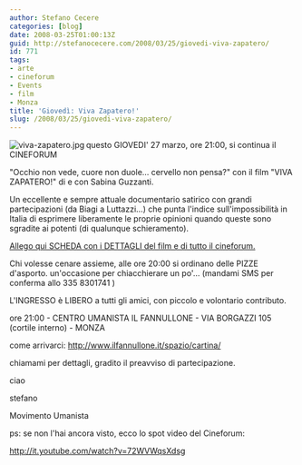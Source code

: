 ```yaml
---
author: Stefano Cecere
categories: [blog]
date: 2008-03-25T01:00:13Z
guid: http://stefanocecere.com/2008/03/25/giovedi-viva-zapatero/
id: 771
tags:
- arte
- cineforum
- Events
- film
- Monza
title: 'Giovedì: Viva Zapatero!'
slug: /2008/03/25/giovedi-viva-zapatero/
---
```


<img src='http://stefanocecere.com/wp-content/uploads/sites/3/2008/03/viva-zapatero.thumbnail.jpg' alt='viva-zapatero.jpg' align="left" />questo GIOVEDI' 27 marzo, ore 21:00, si continua il CINEFORUM
  
"Occhio non vede, cuore non duole… cervello non pensa?" con il film "VIVA ZAPATERO!" di e con Sabina Guzzanti.

Un eccellente e sempre attuale documentario satirico con grandi partecipazioni (da Biagi a Luttazzi…) che punta l'indice sull'impossibilità in Italia di esprimere liberamente le proprie opinioni quando queste sono sgradite ai potenti (di qualunque schieramento).
  
[Allego qui SCHEDA con i DETTAGLI del film e di tutto il cineforum.](http://stefanocecere.com/wp-content/uploads/sites/3/2008/03/volantino_vivazapatero.pdf "volantino_vivazapatero.pdf")

Chi volesse cenare assieme, alle ore 20:00 si ordinano delle PIZZE d'asporto. un'occasione per chiacchierare un po'… (mandami SMS per conferma allo 335 8301741 )

L'INGRESSO è LIBERO a tutti gli amici, con piccolo e volontario contributo.
  
ore 21:00 - CENTRO UMANISTA IL FANNULLONE - VIA BORGAZZI 105 (cortile interno) - MONZA
  
come arrivarci: <http://www.ilfannullone.it/spazio/cartina/>

chiamami per dettagli, gradito il preavviso di partecipazione.
  
ciao
  
stefano
  
Movimento Umanista

ps: se non l'hai ancora visto, ecco lo spot video del Cineforum:
  
<http://it.youtube.com/watch?v=72WVWqsXdsg>